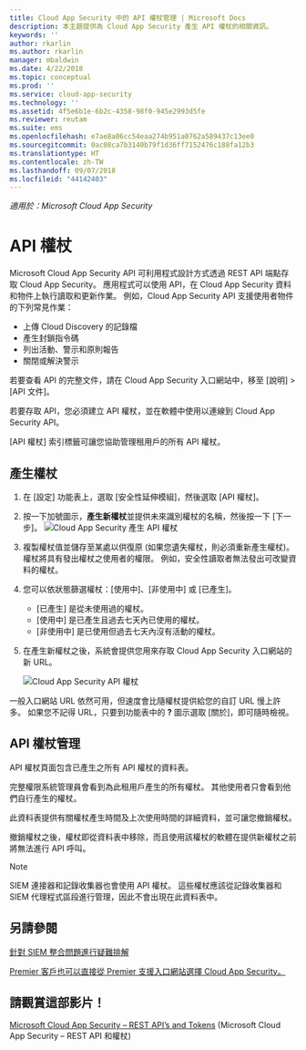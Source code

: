 ```yaml
---
title: Cloud App Security 中的 API 權杖管理 | Microsoft Docs
description: 本主題提供為 Cloud App Security 產生 API 權杖的相關資訊。
keywords: ''
author: rkarlin
ms.author: rkarlin
manager: mbaldwin
ms.date: 4/22/2018
ms.topic: conceptual
ms.prod: ''
ms.service: cloud-app-security
ms.technology: ''
ms.assetid: 4f5e6b1e-6b2c-4358-98f0-945e2993d5fe
ms.reviewer: reutam
ms.suite: ems
ms.openlocfilehash: e7ae8a06cc54eaa274b951a0762a589437c13ee0
ms.sourcegitcommit: 0ac08ca7b3140b79f1d36ff7152476c188fa12b3
ms.translationtype: HT
ms.contentlocale: zh-TW
ms.lasthandoff: 09/07/2018
ms.locfileid: "44142403"
---
```

*適用於：Microsoft Cloud App Security*


# <a name="api-tokens"></a>API 權杖
    
Microsoft Cloud App Security API 可利用程式設計方式透過 REST API 端點存取 Cloud App Security。 應用程式可以使用 API，在 Cloud App Security 資料和物件上執行讀取和更新作業。 例如，Cloud App Security API 支援使用者物件的下列常見作業：

- 上傳 Cloud Discovery 的記錄檔
- 產生封鎖指令碼
- 列出活動、警示和原則報告
- 關閉或解決警示

若要查看 API 的完整文件，請在 Cloud App Security 入口網站中，移至 [說明] > [API 文件]。

若要存取 API，您必須建立 API 權杖，並在軟體中使用以連線到 Cloud App Security API。

[API 權杖] 索引標籤可讓您協助管理租用戶的所有 API 權杖。 


## <a name="generate-a-token"></a>產生權杖

1. 在 [設定] 功能表上，選取 [安全性延伸模組]，然後選取 [API 權杖]。

2. 按一下加號圖示，**產生新權杖**並提供未來識別權杖的名稱，然後按一下 [下一步]。
   ![Cloud App Security 產生 API 權杖](./media/api-token-gen.png)

3. 複製權杖值並儲存至某處以供復原 (如果您遺失權杖，則必須重新產生權杖)。 權杖將具有發出權杖之使用者的權限。 例如，安全性讀取者無法發出可改變資料的權杖。

4. 您可以依狀態篩選權杖：[使用中]、[非使用中] 或 [已產生]。 

   - [已產生] 是從未使用過的權杖。 
   - [使用中] 是已產生且過去七天內已使用的權杖。 
   - [非使用中] 是已使用但過去七天內沒有活動的權杖。
5. 在產生新權杖之後，系統會提供您用來存取 Cloud App Security 入口網站的新 URL。 

   ![Cloud App Security API 權杖](./media/generate-api-token.png)

一般入口網站 URL 依然可用，但速度會比隨權杖提供給您的自訂 URL 慢上許多。 如果您不記得 URL，只要到功能表中的 **?** 圖示選取 [關於]，即可隨時檢視。

## <a name="api-token-management"></a>API 權杖管理

API 權杖頁面包含已產生之所有 API 權杖的資料表。

完整權限系統管理員會看到為此租用戶產生的所有權杖。 其他使用者只會看到他們自行產生的權杖。

此資料表提供有關權杖產生時間及上次使用時間的詳細資料，並可讓您撤銷權杖。 

撤銷權杖之後，權杖即從資料表中移除，而且使用該權杖的軟體在提供新權杖之前將無法進行 API 呼叫。 

> [!NOTE]
> SIEM 連接器和記錄收集器也會使用 API 權杖。 這些權杖應該從記錄收集器和 SIEM 代理程式區段進行管理，因此不會出現在此資料表中。 





## <a name="see-also"></a>另請參閱  
[針對 SIEM 整合問題進行疑難排解](troubleshooting-siem.md)   

[Premier 客戶也可以直接從 Premier 支援入口網站選擇 Cloud App Security。](https://premier.microsoft.com/)  

## <a name="check-out-this-video"></a>請觀賞這部影片！
[Microsoft Cloud App Security – REST API’s and Tokens](https://channel9.msdn.com/Shows/Microsoft-Security/Microsoft-Cloud-App-Security--REST-APIs-and-Tokens) (Microsoft Cloud App Security – REST API 和權杖)  
